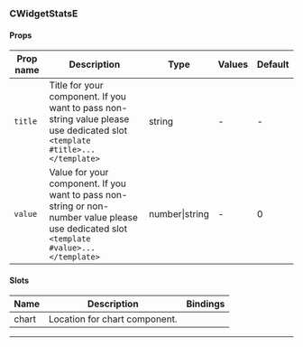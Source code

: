 ### CWidgetStatsE

#### Props

| Prop name          | Description                                                                                                                              | Type           | Values | Default |
| ------------------ | ---------------------------------------------------------------------------------------------------------------------------------------- | -------------- | ------ | ------- |
| <code>title</code> | Title for your component. If you want to pass non-string value please use dedicated slot `<template #title>...</template>`               | string         | -      | -       |
| <code>value</code> | Value for your component. If you want to pass non-string or non-number value please use dedicated slot `<template #value>...</template>` | number\|string | -      | 0       |

#### Slots

| Name  | Description                   | Bindings |
| ----- | ----------------------------- | -------- |
| chart | Location for chart component. |          |

---
